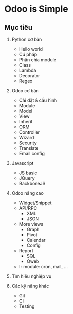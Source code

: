 # Odoo is Simple

## Mục tiêu

1. Python cơ bản
    - Hello world
    - Cú pháp
    - Phân chia module
    - Class
    - Lambda
    - Decorator
    - Regex
    
2. Odoo cơ bản
    - Cài đặt & cấu hình
    - Module
    - Model
    - View
    - Inherit
    - ORM
    - Controller
    - Wizard
    - Security
    - Translate
    - Email config
    
3. Javascript
    - JS basic
    - JQuery
    - BackboneJS
    
4. Odoo nâng cao
    - Widget/Snippet
    - API/RPC
      - XML
      - JSON
    - More views
      - Graph
      - Pivot
      - Calendar
      - Config
    - Report
      - SQL
      - Qweb
    - Ir module: cron, mail, ...
    
5. Tìm hiểu nghiệp vụ

6. Các kỹ năng khác
    - Git
    - CI
    - Testing
